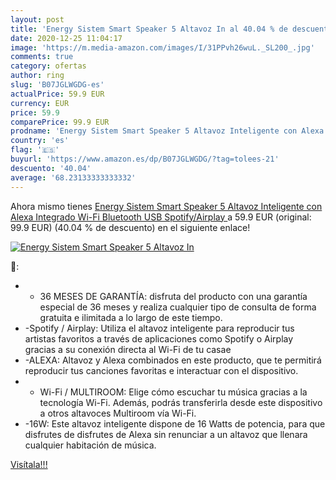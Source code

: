 ```yaml
---
layout: post
title: 'Energy Sistem Smart Speaker 5 Altavoz In al 40.04 % de descuento'
date: 2020-12-25 11:04:17
image: 'https://m.media-amazon.com/images/I/31PPvh26wuL._SL200_.jpg'
comments: true
category: ofertas
author: ring
slug: 'B07JGLWGDG-es'
actualPrice: 59.9 EUR
currency: EUR
price: 59.9
comparePrice: 99.9 EUR
prodname: 'Energy Sistem Smart Speaker 5 Altavoz Inteligente con Alexa Integrado  Wi-Fi  Bluetooth  USB  Spotify/Airplay '
country: 'es'
flag: '🇪🇸'
buyurl: 'https://www.amazon.es/dp/B07JGLWGDG/?tag=tolees-21'
descuento: '40.04'
average: '68.23133333333332'
---
```


Ahora mismo tienes [Energy Sistem Smart Speaker 5 Altavoz Inteligente con Alexa Integrado  Wi-Fi  Bluetooth  USB  Spotify/Airplay ](https://www.amazon.es/dp/B07JGLWGDG/?tag=tolees-21) a 59.9 EUR (original: 99.9 EUR) (40.04 %  de descuento) en el siguiente enlace!

[![Energy Sistem Smart Speaker 5 Altavoz In](https://m.media-amazon.com/images/I/31PPvh26wuL._SL200_.jpg)](https://www.amazon.es/dp/B07JGLWGDG/?tag=tolees-21)

🔎:

- - 36 MESES DE GARANTÍA: disfruta del producto con una garantía especial de 36 meses y realiza cualquier tipo de consulta de forma gratuita e ilimitada a lo largo de este tiempo.
- -Spotify / Airplay: Utiliza el altavoz inteligente para reproducir tus artistas favoritos a través de aplicaciones como Spotify o Airplay gracias a su conexión directa al Wi-Fi de tu casae
- -ALEXA: Altavoz y Alexa combinados en este producto, que te permitirá reproducir tus canciones favoritas e interactuar con el dispositivo.
- - Wi-Fi / MULTIROOM: Elige cómo escuchar tu música gracias a la tecnología Wi-Fi. Además, podrás transferirla desde este dispositivo a otros altavoces Multiroom vía Wi-Fi.
- -16W: Este altavoz inteligente dispone de 16 Watts de potencia, para que disfrutes de disfrutes de Alexa sin renunciar a un altavoz que llenara cualquier habitación de música.

[Visítala!!!](https://www.amazon.es/dp/B07JGLWGDG/?tag=tolees-21)
